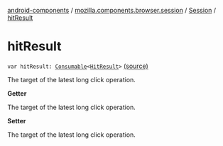 [android-components](../../index.md) / [mozilla.components.browser.session](../index.md) / [Session](index.md) / [hitResult](./hit-result.md)

# hitResult

`var hitResult: `[`Consumable`](../../mozilla.components.support.base.observer/-consumable/index.md)`<`[`HitResult`](../../mozilla.components.concept.engine/-hit-result/index.md)`>` [(source)](https://github.com/mozilla-mobile/android-components/blob/master/components/browser/session/src/main/java/mozilla/components/browser/session/Session.kt#L390)

The target of the latest long click operation.

**Getter**

The target of the latest long click operation.

**Setter**

The target of the latest long click operation.

